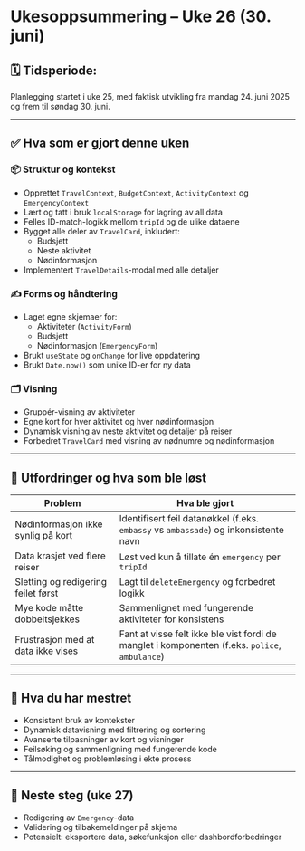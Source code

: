 # Ukesoppsummering – Uke 26 (30. juni)

## 🗓️ Tidsperiode:
Planlegging startet i uke 25, med faktisk utvikling fra mandag 24. juni 2025 og frem til søndag 30. juni.

---

## ✅ Hva som er gjort denne uken

### 📦 Struktur og kontekst
- Opprettet `TravelContext`, `BudgetContext`, `ActivityContext` og `EmergencyContext`
- Lært og tatt i bruk `localStorage` for lagring av all data
- Felles ID-match-logikk mellom `tripId` og de ulike dataene
- Bygget alle deler av `TravelCard`, inkludert:
  - Budsjett
  - Neste aktivitet
  - Nødinformasjon
- Implementert `TravelDetails`-modal med alle detaljer

### ✍️ Forms og håndtering
- Laget egne skjemaer for:
  - Aktiviteter (`ActivityForm`)
  - Budsjett
  - Nødinformasjon (`EmergencyForm`)
- Brukt `useState` og `onChange` for live oppdatering
- Brukt `Date.now()` som unike ID-er for ny data

### 🗂️ Visning
- Gruppér-visning av aktiviteter
- Egne kort for hver aktivitet og hver nødinformasjon
- Dynamisk visning av neste aktivitet og detaljer på reiser
- Forbedret `TravelCard` med visning av nødnumre og nødinformasjon

---

## 🔧 Utfordringer og hva som ble løst

| Problem                                | Hva ble gjort                                      |
|----------------------------------------|----------------------------------------------------|
| Nødinformasjon ikke synlig på kort     | Identifisert feil datanøkkel (f.eks. `embassy` vs `ambassade`) og inkonsistente navn |
| Data krasjet ved flere reiser          | Løst ved kun å tillate én `emergency` per `tripId` |
| Sletting og redigering feilet først    | Lagt til `deleteEmergency` og forbedret logikk     |
| Mye kode måtte dobbeltsjekkes           | Sammenlignet med fungerende aktiviteter for konsistens |
| Frustrasjon med at data ikke vises     | Fant at visse felt ikke ble vist fordi de manglet i komponenten (f.eks. `police`, `ambulance`) |

---

## 🎉 Hva du har mestret
- Konsistent bruk av kontekster
- Dynamisk datavisning med filtrering og sortering
- Avanserte tilpasninger av kort og visninger
- Feilsøking og sammenligning med fungerende kode
- Tålmodighet og problemløsing i ekte prosess

---

## 🪪 Neste steg (uke 27)
- Redigering av `Emergency`-data
- Validering og tilbakemeldinger på skjema
- Potensielt: eksportere data, søkefunksjon eller dashbordforbedringer
